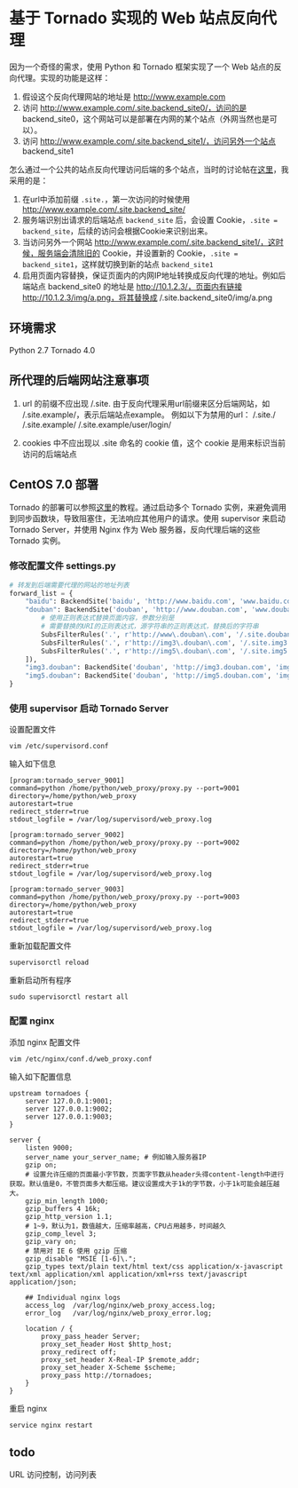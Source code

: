 # 基于 Tornado 实现的 Web 站点反向代理

因为一个奇怪的需求，使用 Python 和 Tornado 框架实现了一个 Web 站点的反向代理。实现的功能是这样：

1. 假设这个反向代理网站的地址是 http://www.example.com
2. 访问 http://www.example.com/.site.backend_site0/，访问的是 backend_site0，这个网站可以是部署在内网的某个站点（外网当然也是可以）。
3. 访问 http://www.example.com/.site.backend_site1/，访问另外一个站点 backend_site1

怎么通过一个公共的站点反向代理访问后端的多个站点，当时的讨论帖在[这里][1]，我采用的是：

1. 在url中添加前缀 `.site.`，第一次访问的时候使用 http://www.example.com/.site.backend_site/
2. 服务端识别出请求的后端站点 `backend_site` 后，会设置 Cookie，`.site = backend_site`，后续的访问会根据Cookie来识别出来。
3. 当访问另外一个网站 http://www.example.com/.site.backend_site1/，这时候，服务端会清除旧的 Cookie，并设置新的 Cookie，`.site = backend_site1`，这样就切换到新的站点 `backend_site1`
4. 启用页面内容替换，保证页面内的内网IP地址转换成反向代理的地址。例如后端站点 backend_site0 的地址是 http://10.1.2.3/，页面内有链接 http://10.1.2.3/img/a.png，将其替换成  /.site.backend_site0/img/a.png


## 环境需求

Python 2.7
Tornado 4.0


## 所代理的后端网站注意事项

1. url 的前缀不应出现 /.site. 
    由于反向代理采用url前缀来区分后端网站，如 /.site.example/，表示后端站点example。
    例如以下为禁用的url：
    /.site./
    /.site.example/
    /.site.example/user/login/

2. cookies 中不应出现以 .site 命名的 cookie 值，这个 cookie 是用来标识当前访问的后端站点

## CentOS 7.0 部署

Tornado 的部署可以参照[这里][2]的教程。通过启动多个 Tornado 实例，来避免调用到同步函数块，导致阻塞住，无法响应其他用户的请求。使用 supervisor 来启动 Tornado Server，并使用 Nginx 作为 Web 服务器，反向代理后端的这些 Tornado 实例。


### 修改配置文件 settings.py

```python
# 转发到后端需要代理的网站的地址列表
forward_list = {
    "baidu": BackendSite('baidu', 'http://www.baidu.com', 'www.baidu.com', []),
    "douban": BackendSite('douban', 'http://www.douban.com', 'www.douban.com', [
        # 使用正则表达式替换页面内容，参数分别是
        # 需要替换的URI的正则表达式，源字符串的正则表达式，替换后的字符串 
        SubsFilterRules('.', r'http://www\.douban\.com', '/.site.douban'),
        SubsFilterRules('.', r'http://img3\.douban\.com', '/.site.img3.douban'),
        SubsFilterRules('.', r'http://img5\.douban\.com', '/.site.img5.douban'),
    ]),
    "img3.douban": BackendSite('douban', 'http://img3.douban.com', 'img3.douban.com', []),
    "img5.douban": BackendSite('douban', 'http://img5.douban.com', 'img5.douban.com', []),
}
```

### 使用 supervisor 启动 Tornado Server

设置配置文件

    vim /etc/supervisord.conf

输入如下信息

```
[program:tornado_server_9001]
command=python /home/python/web_proxy/proxy.py --port=9001
directory=/home/python/web_proxy
autorestart=true
redirect_stderr=true
stdout_logfile = /var/log/supervisord/web_proxy.log

[program:tornado_server_9002]
command=python /home/python/web_proxy/proxy.py --port=9002
directory=/home/python/web_proxy
autorestart=true
redirect_stderr=true
stdout_logfile = /var/log/supervisord/web_proxy.log

[program:tornado_server_9003]
command=python /home/python/web_proxy/proxy.py --port=9003
directory=/home/python/web_proxy
autorestart=true
redirect_stderr=true
stdout_logfile = /var/log/supervisord/web_proxy.log
```

重新加载配置文件

    supervisorctl reload

重新启动所有程序

    sudo supervisorctl restart all

### 配置 nginx

添加 nginx 配置文件

    vim /etc/nginx/conf.d/web_proxy.conf

输入如下配置信息

```
upstream tornadoes {
    server 127.0.0.1:9001;
    server 127.0.0.1:9002;
    server 127.0.0.1:9003;
}

server {
    listen 9000;
    server_name your_server_name; # 例如输入服务器IP
    gzip on;
    # 设置允许压缩的页面最小字节数，页面字节数从header头得content-length中进行获取。默认值是0，不管页面多大都压缩。建议设置成大于1k的字节数，小于1k可能会越压越大。
    gzip_min_length 1000;
    gzip_buffers 4 16k;
    gzip_http_version 1.1;
    # 1~9，默认为1，数值越大，压缩率越高，CPU占用越多，时间越久
    gzip_comp_level 3;
    gzip_vary on;
    # 禁用对 IE 6 使用 gzip 压缩
    gzip_disable "MSIE [1-6]\.";
    gzip_types text/plain text/html text/css application/x-javascript text/xml application/xml application/xml+rss text/javascript application/json;

    ## Individual nginx logs
    access_log  /var/log/nginx/web_proxy_access.log;
    error_log   /var/log/nginx/web_proxy_error.log;

    location / {
        proxy_pass_header Server;
        proxy_set_header Host $http_host;
        proxy_redirect off;
        proxy_set_header X-Real-IP $remote_addr;
        proxy_set_header X-Scheme $scheme;
        proxy_pass http://tornadoes;
    }
}
```

重启 nginx

    service nginx restart


## todo
URL 访问控制，访问列表


  [1]: http://www.v2ex.com/t/146552#reply24
  [2]: http://mirrors.segmentfault.com/itt2zh/ch8.html